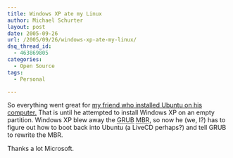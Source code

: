 ```yaml
---
title: Windows XP ate my Linux
author: Michael Schurter
layout: post
date: 2005-09-26
url: /2005/09/26/windows-xp-ate-my-linux/
dsq_thread_id:
  - 463869805
categories:
  - Open Source
tags:
  - Personal

---
```

So everything went great for [my friend who installed Ubuntu on his computer.][1] That is until he attempted to install Windows XP on an empty partition. Windows XP blew away the <acronym title="GRand Unified Bootloader">GRUB</acronym> <acronym title="Master Boot Record">MBR</acronym>, so now he (we, I?) has to figure out how to boot back into Ubuntu (a LiveCD perhaps?) and tell GRUB to rewrite the MBR.

Thanks a lot Microsoft.

 [1]: http://blogs.synthesyssolutions.com/michael/2005/09/20/unbuntu-better-work/